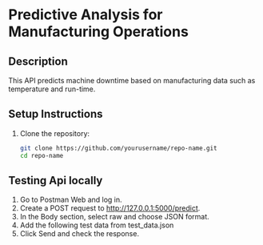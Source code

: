 # Predictive Analysis for Manufacturing Operations

## Description
This API predicts machine downtime based on manufacturing data such as temperature and run-time.

## Setup Instructions
1. Clone the repository:
   ```bash
   git clone https://github.com/yourusername/repo-name.git
   cd repo-name

## Testing Api locally

1. Go to Postman Web and log in.
2. Create a POST request to http://127.0.0.1:5000/predict.
3. In the Body section, select raw and choose JSON format.
4. Add the following test data from test_data.json
5. Click Send and check the response.
